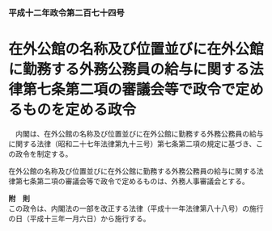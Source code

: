 ### 平成十二年政令第二百七十四号  
# 在外公館の名称及び位置並びに在外公館に勤務する外務公務員の給与に関する法律第七条第二項の審議会等で政令で定めるものを定める政令  
　内閣は、在外公館の名称及び位置並びに在外公館に勤務する外務公務員の給与に関する法律（昭和二十七年法律第九十三号）第七条第二項の規定に基づき、この政令を制定する。  
  
在外公館の名称及び位置並びに在外公館に勤務する外務公務員の給与に関する法律第七条第二項の審議会等で政令で定めるものは、外務人事審議会とする。  
  
**附　則**  
この政令は、内閣法の一部を改正する法律（平成十一年法律第八十八号）の施行の日（平成十三年一月六日）から施行する。  
  
